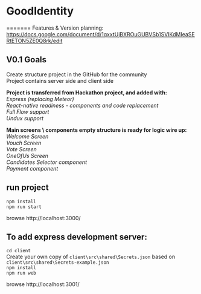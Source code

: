# GoodIdentity
=======
Features & Version planning: https://docs.google.com/document/d/1qxxtUjBXROuGUBVSb1SVIKdMIeaSERtETON5ZE0Q8rk/edit

## V0.1 Goals
Create structure project in the GitHub for the community  
Project contains server side and client side  

**Project is transferred from Hackathon project, and added with:**  
*Express (replacing Meteor)*  
*React-native readiness - components and code replacement*  
*Full Flow support*  
*Undux support*  
  
  
**Main screens \ components empty structure is ready for logic wire up:**  
*Welcome Screen*  
*Vouch Screen*  
*Vote Screen*  
*OneOfUs Screen*  
*Candidates Selector component*  
*Payment component*  
  
## run project
`npm install`  
`npm run start`

browse http://localhost:3000/  

## To add express development server:
`cd client`  
Create your own copy of `client\src\shared\Secrets.json` based on `client\src\shared\Secrets-example.json`  
`npm install`  
`npm run web`  

browse http://localhost:3001/  
